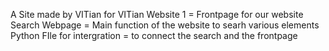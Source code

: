 A Site made by VITian for VITian
Website 1 = Frontpage for our website
Search Webpage = Main function of the website to searh various elements
Python FIle for intergration = to connect the search and the frontpage
